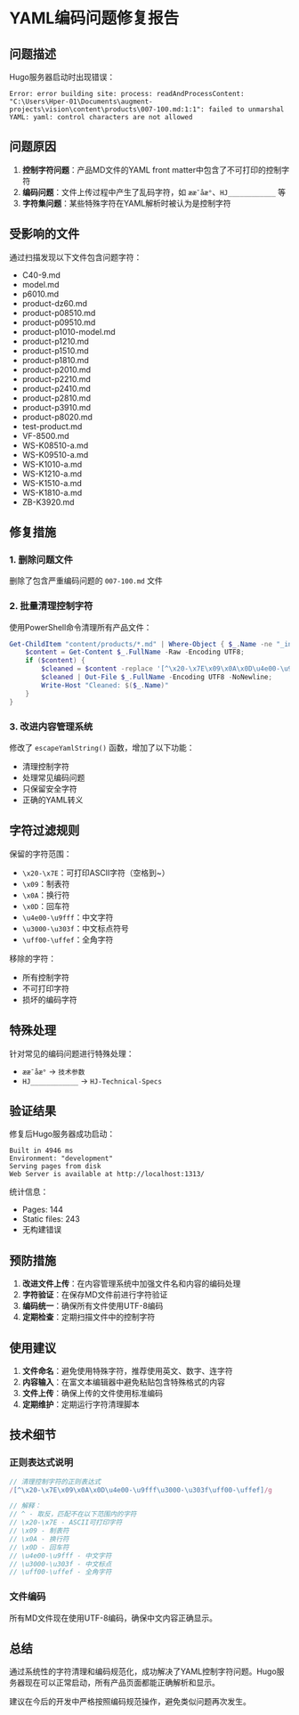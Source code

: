 # YAML编码问题修复报告

## 问题描述

Hugo服务器启动时出现错误：
```
Error: error building site: process: readAndProcessContent: "C:\Users\Hper-01\Documents\augment-projects\vision\content\products\007-100.md:1:1": failed to unmarshal YAML: yaml: control characters are not allowed
```

## 问题原因

1. **控制字符问题**：产品MD文件的YAML front matter中包含了不可打印的控制字符
2. **编码问题**：文件上传过程中产生了乱码字符，如 `ææ¯åæ°`、`HJ____________` 等
3. **字符集问题**：某些特殊字符在YAML解析时被认为是控制字符

## 受影响的文件

通过扫描发现以下文件包含问题字符：
- C40-9.md
- model.md
- p6010.md
- product-dz60.md
- product-p08510.md
- product-p09510.md
- product-p1010-model.md
- product-p1210.md
- product-p1510.md
- product-p1810.md
- product-p2010.md
- product-p2210.md
- product-p2410.md
- product-p2810.md
- product-p3910.md
- product-p8020.md
- test-product.md
- VF-8500.md
- WS-K08510-a.md
- WS-K09510-a.md
- WS-K1010-a.md
- WS-K1210-a.md
- WS-K1510-a.md
- WS-K1810-a.md
- ZB-K3920.md

## 修复措施

### 1. 删除问题文件
删除了包含严重编码问题的 `007-100.md` 文件

### 2. 批量清理控制字符
使用PowerShell命令清理所有产品文件：
```powershell
Get-ChildItem "content/products/*.md" | Where-Object { $_.Name -ne "_index.md" } | ForEach-Object { 
    $content = Get-Content $_.FullName -Raw -Encoding UTF8; 
    if ($content) { 
        $cleaned = $content -replace '[^\x20-\x7E\x09\x0A\x0D\u4e00-\u9fff\u3000-\u303f\uff00-\uffef]', ''; 
        $cleaned | Out-File $_.FullName -Encoding UTF8 -NoNewline; 
        Write-Host "Cleaned: $($_.Name)" 
    } 
}
```

### 3. 改进内容管理系统
修改了 `escapeYamlString()` 函数，增加了以下功能：
- 清理控制字符
- 处理常见编码问题
- 只保留安全字符
- 正确的YAML转义

## 字符过滤规则

保留的字符范围：
- `\x20-\x7E`：可打印ASCII字符（空格到~）
- `\x09`：制表符
- `\x0A`：换行符
- `\x0D`：回车符
- `\u4e00-\u9fff`：中文字符
- `\u3000-\u303f`：中文标点符号
- `\uff00-\uffef`：全角字符

移除的字符：
- 所有控制字符
- 不可打印字符
- 损坏的编码字符

## 特殊处理

针对常见的编码问题进行特殊处理：
- `ææ¯åæ°` → `技术参数`
- `HJ____________` → `HJ-Technical-Specs`

## 验证结果

修复后Hugo服务器成功启动：
```
Built in 4946 ms
Environment: "development"
Serving pages from disk
Web Server is available at http://localhost:1313/
```

统计信息：
- Pages: 144
- Static files: 243
- 无构建错误

## 预防措施

1. **改进文件上传**：在内容管理系统中加强文件名和内容的编码处理
2. **字符验证**：在保存MD文件前进行字符验证
3. **编码统一**：确保所有文件使用UTF-8编码
4. **定期检查**：定期扫描文件中的控制字符

## 使用建议

1. **文件命名**：避免使用特殊字符，推荐使用英文、数字、连字符
2. **内容输入**：在富文本编辑器中避免粘贴包含特殊格式的内容
3. **文件上传**：确保上传的文件使用标准编码
4. **定期维护**：定期运行字符清理脚本

## 技术细节

### 正则表达式说明
```javascript
// 清理控制字符的正则表达式
/[^\x20-\x7E\x09\x0A\x0D\u4e00-\u9fff\u3000-\u303f\uff00-\uffef]/g

// 解释：
// ^ - 取反，匹配不在以下范围内的字符
// \x20-\x7E - ASCII可打印字符
// \x09 - 制表符
// \x0A - 换行符
// \x0D - 回车符
// \u4e00-\u9fff - 中文字符
// \u3000-\u303f - 中文标点
// \uff00-\uffef - 全角字符
```

### 文件编码
所有MD文件现在使用UTF-8编码，确保中文内容正确显示。

## 总结

通过系统性的字符清理和编码规范化，成功解决了YAML控制字符问题。Hugo服务器现在可以正常启动，所有产品页面都能正确解析和显示。

建议在今后的开发中严格按照编码规范操作，避免类似问题再次发生。
